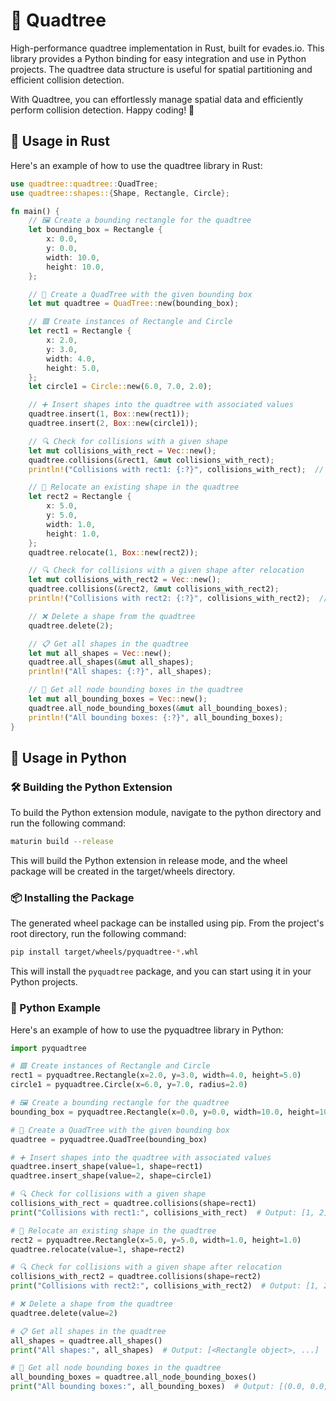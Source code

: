 # 🌳 Quadtree
High-performance quadtree implementation in Rust, built for evades.io. This library provides a Python binding for easy integration and use in Python projects. The quadtree data structure is useful for spatial partitioning and efficient collision detection.

With Quadtree, you can effortlessly manage spatial data and efficiently perform collision detection. Happy coding! 🚀

## 🦀 Usage in Rust
Here's an example of how to use the quadtree library in Rust:

```rust
use quadtree::quadtree::QuadTree;
use quadtree::shapes::{Shape, Rectangle, Circle};

fn main() {
    // 🖼️ Create a bounding rectangle for the quadtree
    let bounding_box = Rectangle {
        x: 0.0,
        y: 0.0,
        width: 10.0,
        height: 10.0,
    };

    // 🌳 Create a QuadTree with the given bounding box
    let mut quadtree = QuadTree::new(bounding_box);

    // 🟩 Create instances of Rectangle and Circle
    let rect1 = Rectangle {
        x: 2.0,
        y: 3.0,
        width: 4.0,
        height: 5.0,
    };
    let circle1 = Circle::new(6.0, 7.0, 2.0);

    // ➕ Insert shapes into the quadtree with associated values
    quadtree.insert(1, Box::new(rect1));
    quadtree.insert(2, Box::new(circle1));

    // 🔍 Check for collisions with a given shape
    let mut collisions_with_rect = Vec::new();
    quadtree.collisions(&rect1, &mut collisions_with_rect);
    println!("Collisions with rect1: {:?}", collisions_with_rect);  // Output: [1, 2]

    // 🔁 Relocate an existing shape in the quadtree
    let rect2 = Rectangle {
        x: 5.0,
        y: 5.0,
        width: 1.0,
        height: 1.0,
    };
    quadtree.relocate(1, Box::new(rect2));

    // 🔍 Check for collisions with a given shape after relocation
    let mut collisions_with_rect2 = Vec::new();
    quadtree.collisions(&rect2, &mut collisions_with_rect2);
    println!("Collisions with rect2: {:?}", collisions_with_rect2);  // Output: [1, 2]

    // ❌ Delete a shape from the quadtree
    quadtree.delete(2);

    // 📋 Get all shapes in the quadtree
    let mut all_shapes = Vec::new();
    quadtree.all_shapes(&mut all_shapes);
    println!("All shapes: {:?}", all_shapes);

    // 📐 Get all node bounding boxes in the quadtree
    let mut all_bounding_boxes = Vec::new();
    quadtree.all_node_bounding_boxes(&mut all_bounding_boxes);
    println!("All bounding boxes: {:?}", all_bounding_boxes);
}
```

## 🐍 Usage in Python

### 🛠️ Building the Python Extension
To build the Python extension module, navigate to the python directory and run the following command:

```sh
maturin build --release
```

This will build the Python extension in release mode, and the wheel package will be created in the target/wheels directory.

### 📦 Installing the Package
The generated wheel package can be installed using pip. From the project's root directory, run the following command:

```sh
pip install target/wheels/pyquadtree-*.whl
```

This will install the `pyquadtree` package, and you can start using it in your Python projects.

### 📝 Python Example
Here's an example of how to use the pyquadtree library in Python:

```python
import pyquadtree

# 🟩 Create instances of Rectangle and Circle
rect1 = pyquadtree.Rectangle(x=2.0, y=3.0, width=4.0, height=5.0)
circle1 = pyquadtree.Circle(x=6.0, y=7.0, radius=2.0)

# 🖼️ Create a bounding rectangle for the quadtree
bounding_box = pyquadtree.Rectangle(x=0.0, y=0.0, width=10.0, height=10.0)

# 🌳 Create a QuadTree with the given bounding box
quadtree = pyquadtree.QuadTree(bounding_box)

# ➕ Insert shapes into the quadtree with associated values
quadtree.insert_shape(value=1, shape=rect1)
quadtree.insert_shape(value=2, shape=circle1)

# 🔍 Check for collisions with a given shape
collisions_with_rect = quadtree.collisions(shape=rect1)
print("Collisions with rect1:", collisions_with_rect)  # Output: [1, 2]

# 🔁 Relocate an existing shape in the quadtree
rect2 = pyquadtree.Rectangle(x=5.0, y=5.0, width=1.0, height=1.0)
quadtree.relocate(value=1, shape=rect2)

# 🔍 Check for collisions with a given shape after relocation
collisions_with_rect2 = quadtree.collisions(shape=rect2)
print("Collisions with rect2:", collisions_with_rect2)  # Output: [1, 2]

# ❌ Delete a shape from the quadtree
quadtree.delete(value=2)

# 📋 Get all shapes in the quadtree
all_shapes = quadtree.all_shapes()
print("All shapes:", all_shapes)  # Output: [<Rectangle object>, ...]

# 📐 Get all node bounding boxes in the quadtree
all_bounding_boxes = quadtree.all_node_bounding_boxes()
print("All bounding boxes:", all_bounding_boxes)  # Output: [(0.0, 0.0, 10.0, 10.0), ...]
```
